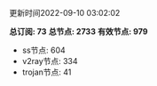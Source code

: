 更新时间2022-09-10 03:02:02

**总订阅: 73**
**总节点: 2733**
**有效节点: 979**
- ss节点: 604
- v2ray节点: 334
- trojan节点: 41
